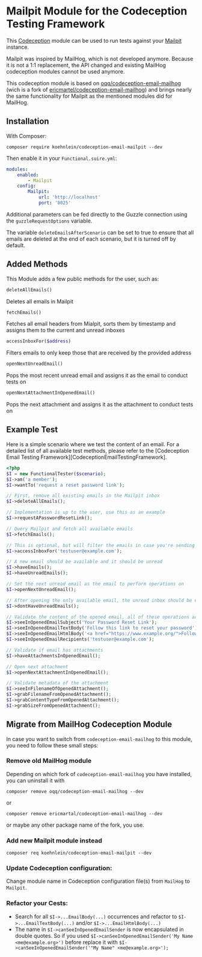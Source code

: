 # Mailpit Module for the Codeception Testing Framework

This [Codeception](https://codeception.com/) module can be used to run tests against your [Mailpit](https://github.com/axllent/mailpit) instance.

Mailpit was inspired by MailHog, which is not developed anymore. Because it is not a 1:1 replacement, the API changed
and existing MailHog codeception modules cannot be used anymore.

This codeception module is based on [oqq/codeception-email-mailhog](https://github.com/oqq/codeception-email-mailhog)
(wich is a fork of [ericmartel/codeception-email-mailhog](https://github.com/ericmartel/codeception-email-mailhog)) and
brings nearly the same functionality for Mailpit as the mentioned modules did for MailHog.

## Installation
With Composer:
```shell
composer require koehnlein/codeception-email-mailpit --dev
```
Then enable it in your `Functional.suire.yml`:
```yaml
modules:
    enabled:
        - Mailpit
    config:
        Mailpit:
            url: 'http://localhost'
            port: '8025'
```
Additional parameters can be fed directly to the Guzzle connection using the `guzzleRequestOptions` variable.

The variable `deleteEmailsAfterScenario` can be set to true to ensure that all emails are deleted at the end of each scenario, but it is turned off by default.

## Added Methods
This Module adds a few public methods for the user, such as:
```php
deleteAllEmails()
```
Deletes all emails in Mailpit
```php
fetchEmails()
```
Fetches all email headers from Mialpit, sorts them by timestamp and assigns them to the current and unread inboxes
```php
accessInboxFor($address)
```
Filters emails to only keep those that are received by the provided address
```php
openNextUnreadEmail()
```
Pops the most recent unread email and assigns it as the email to conduct tests on
```php
openNextAttachmentInOpenedEmail()
```
Pops the next attachment and assigns it as the attachment to conduct tests on

## Example Test
Here is a simple scenario where we test the content of an email.  For a detailed list of all available test methods, please refer to the [Codeception Email Testing Framework][CodeceptionEmailTestingFramework].
```php
<?php
$I = new FunctionalTester($scenario);
$I->am('a member');
$I->wantTo('request a reset password link');

// First, remove all existing emails in the Mailpit inbox
$I->deleteAllEmails();

// Implementation is up to the user, use this as an example
$I->requestAPasswordResetLink();

// Query Mailpit and fetch all available emails
$I->fetchEmails();

// This is optional, but will filter the emails in case you're sending multiple emails or use the BCC field
$I->accessInboxFor('testuser@example.com');

// A new email should be available and it should be unread
$I->haveEmails();
$I->haveUnreadEmails();

// Set the next unread email as the email to perform operations on
$I->openNextUnreadEmail();

// After opening the only available email, the unread inbox should be empty
$I->dontHaveUnreadEmails();

// Validate the content of the opened email, all of these operations are performed on the same email
$I->seeInOpenedEmailSubject('Your Password Reset Link');
$I->seeInOpenedEmailTextBody('Follow this link to reset your password');
$I->seeInOpenedEmailHtmlBody('<a href="https://www.example.org/">Follow this link to reset your password</a>');
$I->seeInOpenedEmailRecipients('testuser@example.com');

// Validate if email has attachments
$I->haveAttachmentsInOpenedEmail();

// Open next attachment
$I->openNextAttachmentInOpenedEmail();

// Validate metadata of the attachment
$I->seeInFilenameOfOpenedAttachment();
$I->grabFilenameFromOpenedAttachment();
$I->grabContentTypeFromOpenedAttachment();
$I->grabSizeFromOpenedAttachment();
```

## Migrate from MailHog Codeception Module
In case you want to switch from `codeception-email-mailhog` to this module, you need to follow these small steps:  

### Remove old MailHog module
Depending on which fork of `codeception-email-mailhog` you have installed, you can uninstall it with
```shell
composer remove oqq/codeception-email-mailhog --dev
```
or
```shell
composer remove ericmartal/codeception-email-mailhog --dev
```
or maybe any other package name of the fork, you use.

### Add new Mailpit module instead
```shell
composer req koehnlein/codeception-email-mailpit --dev
```
   
### Update Codeception configuration:
Change module name in Codeception configuration file(s) from `MailHog` to `Mailpit`.

### Refactor your Cests:

* Search for all `$I->...EmailBody(...)` occurrences and refactor to `$I->...EmailTextBody(...)` and/or `$I->...EmailHtmlBody(...)`
* The name in `$I->canSeeInOpenedEmailSender` is now encapsulated in double quotes. So if you used `$I->canSeeInOpenedEmailSender('My Name <me@example.org>')` before replace it with `$I->canSeeInOpenedEmailSender('"My Name" <me@example.org>');`
